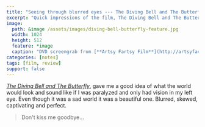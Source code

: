 ```yaml
---
title: "Seeing through blurred eyes --- The Diving Bell and The Butterfly"
excerpt: "Quick impressions of the film, The Diving Bell and The Butterfly."
image: 
  path: &image /assets/images/diving-bell-butterfly-feature.jpg
  width: 1024
  height: 512
  feature: *image
  caption: "DVD screengrab from [**Artsy Fartsy Film**](http://artsyfartsyfilm.blogspot.com)"
categories: [notes]
tags: [film, review]
support: false
---
```


[*The Diving Bell and The Butterfly*](http://www.thedivingbellandthebutterfly-themovie.com/), gave me a good idea of what the world would look and sound like if I was paralyzed and only had vision in my left eye. Even though it was a sad world it was a beautiful one. Blurred, skewed, captivating and perfect.

> Don't kiss me goodbye...
